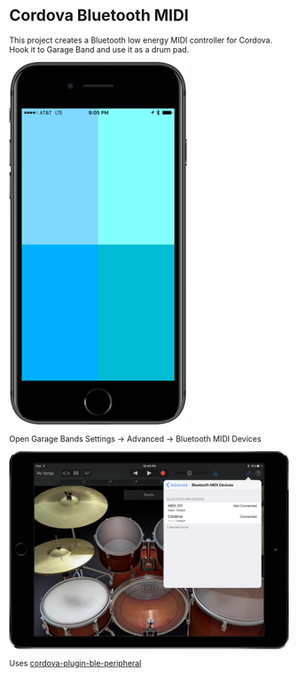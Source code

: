# Cordova Bluetooth MIDI  

This project creates a Bluetooth low energy MIDI controller for Cordova. Hook it to Garage Band and use it as a drum pad.

![](cordova-midi-drums.png)

Open Garage Bands Settings -> Advanced -> Bluetooth MIDI Devices

![](garageband.png)

Uses [cordova-plugin-ble-peripheral](https://github.com/don/cordova-plugin-ble-peripheral)
